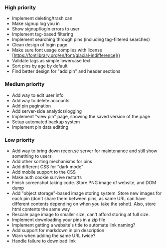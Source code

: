 ### High priority
- Implement deleting/trash can
- Make signup log you in
- Show signup/login errors to user
- Implement tag-based filtering
- Implement searching through pins (including tag-filtered searches)
- Clean design of login page
- Make sure font usage complies with license [https://fontlibrary.org/en/font/glacial-indifference]()
- Validate tags as simple lowercase text
- Sort pins by age by default
- Find better design for "add pin" and header sections

### Medium priority
- Add way to edit user info
- Add way to delete accounts
- Add pin pagination
- Add server-side analytics/logging
- Implement "view pin" page, showing the saved version of the page
- Setup automated backup system
- Implement pin data editting

### Low priority
- Add way to bring down recen.se server for maintenance and still show something to users
- Add other sorting mechanisms for pins
- Add different CSS for "dark mode"
- Add mobile support to the CSS
- Make auth cookie survive restarts
- Finish screenshot taking code. Store PNG image of website, and DOM dump
- Add "object storage"-based image storing system. Store new images for each pin (don't share them between
  pins, as same URL can have different contents depending on when you take the sshot). Also, store html
  contents the same way
- Rescale page image to smaller size, can't afford storing at full size.
- Implement downloading your pins in a zip file
- Implement getting a website's title to automate link naming?
- Add support for markdown in pin description
- Warn when adding the same URL twice?
- Handle failure to download link

